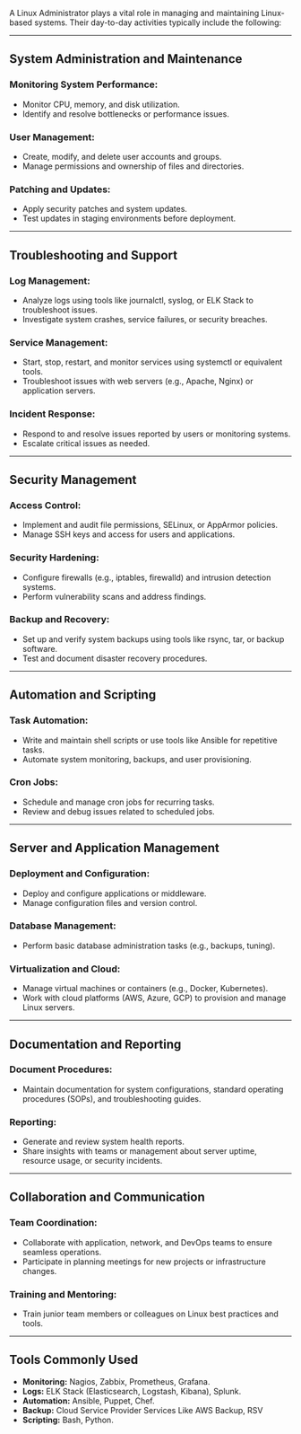 A Linux Administrator plays a vital role in managing and maintaining Linux-based systems. Their day-to-day activities typically include the following:

---

## System Administration and Maintenance

### Monitoring System Performance:

* Monitor CPU, memory, and disk utilization.
* Identify and resolve bottlenecks or performance issues.

### User Management:

* Create, modify, and delete user accounts and groups.
* Manage permissions and ownership of files and directories.

### Patching and Updates:

* Apply security patches and system updates.
* Test updates in staging environments before deployment.

---

## Troubleshooting and Support

### Log Management:

* Analyze logs using tools like journalctl, syslog, or ELK Stack to troubleshoot issues.
* Investigate system crashes, service failures, or security breaches.

### Service Management:

* Start, stop, restart, and monitor services using systemctl or equivalent tools.
* Troubleshoot issues with web servers (e.g., Apache, Nginx) or application servers.

### Incident Response:

* Respond to and resolve issues reported by users or monitoring systems.
* Escalate critical issues as needed.

---

## Security Management

### Access Control:

* Implement and audit file permissions, SELinux, or AppArmor policies.
* Manage SSH keys and access for users and applications.

### Security Hardening:

* Configure firewalls (e.g., iptables, firewalld) and intrusion detection systems.
* Perform vulnerability scans and address findings.

### Backup and Recovery:

* Set up and verify system backups using tools like rsync, tar, or backup software.
* Test and document disaster recovery procedures.

---

## Automation and Scripting

### Task Automation:

* Write and maintain shell scripts or use tools like Ansible for repetitive tasks.
* Automate system monitoring, backups, and user provisioning.

### Cron Jobs:

* Schedule and manage cron jobs for recurring tasks.
* Review and debug issues related to scheduled jobs.

---

## Server and Application Management

### Deployment and Configuration:

* Deploy and configure applications or middleware.
* Manage configuration files and version control.

### Database Management:

* Perform basic database administration tasks (e.g., backups, tuning).

### Virtualization and Cloud:

* Manage virtual machines or containers (e.g., Docker, Kubernetes).
* Work with cloud platforms (AWS, Azure, GCP) to provision and manage Linux servers.

---

## Documentation and Reporting

### Document Procedures:

* Maintain documentation for system configurations, standard operating procedures (SOPs), and troubleshooting guides.

### Reporting:

* Generate and review system health reports.
* Share insights with teams or management about server uptime, resource usage, or security incidents.

---

## Collaboration and Communication

### Team Coordination:

* Collaborate with application, network, and DevOps teams to ensure seamless operations.
* Participate in planning meetings for new projects or infrastructure changes.

### Training and Mentoring:

* Train junior team members or colleagues on Linux best practices and tools.

---

## Tools Commonly Used

* **Monitoring:** Nagios, Zabbix, Prometheus, Grafana.
* **Logs:** ELK Stack (Elasticsearch, Logstash, Kibana), Splunk.
* **Automation:** Ansible, Puppet, Chef.
* **Backup:** Cloud Service Provider Services Like AWS Backup, RSV
* **Scripting:** Bash, Python.
